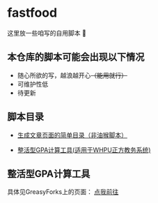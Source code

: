 # fastfood
这里放一些咱写的自用脚本 🍕

## 本仓库的脚本可能会出现以下情况
* 随心所欲的写，越浪越开心<del>（能用就行）</del>
* 可维护性低
* 待更新

## 脚本目录

* [生成文章页面的简单目录（非油猴脚本）](catalogue.js)  

* [整活型GPA计算工具(适用于WHPU正方教务系统)](#整活型gpa计算工具)

## 整活型GPA计算工具

具体见GreasyForks上的页面： [点我前往](https://greasyfork.org/zh-CN/scripts/440188-%E6%95%B4%E6%B4%BB%E5%9E%8Bgpa%E8%AE%A1%E7%AE%97%E5%B7%A5%E5%85%B7-%E9%80%82%E7%94%A8%E4%BA%8Ewhpu%E6%AD%A3%E6%96%B9%E6%95%99%E5%8A%A1%E7%B3%BB%E7%BB%9F)  
